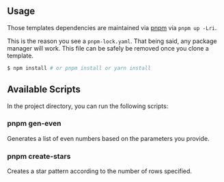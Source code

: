 ## Usage

Those templates dependencies are maintained via [pnpm](https://pnpm.io) via `pnpm up -Lri`.

This is the reason you see a `pnpm-lock.yaml`. That being said, any package manager will work. This file can be safely be removed once you clone a template.

```bash
$ npm install # or pnpm install or yarn install
```

## Available Scripts

In the project directory, you can run the following scripts:

### pnpm gen-even

Generates a list of even numbers based on the parameters you provide.

### pnpm create-stars

Creates a star pattern according to the number of rows specified.

